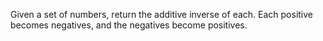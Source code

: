 Given a set of numbers, return the additive inverse of each. Each positive becomes negatives, and the negatives become positives.